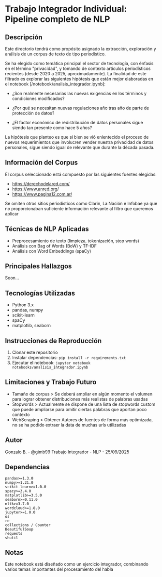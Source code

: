 # Trabajo Integrador Individual: Pipeline completo de NLP
## Descripción
Este directorio tendrá como propósito asignado la extracción, exploración y análisis de un corpus de texto de tipo periodístico.

Se ha elegido como temática principal el sector de tecnología, con énfasis en el término "privacidad", y tomando de contexto artículos periodísticos recientes (desde 2020 a 2025, aproximadamente). La finalidad de este filtrado es explorar las siguientes hipótesis que están mejor elaboradas en el notebook [/notebook/analisis_integrador.ipynb]:

* ¿Son realmente necesarias las nuevas exigencias en los términos y condiciones modificados?

* ¿Por qué se necesitan nuevas regulaciones año tras año de parte de protección de datos?

* ¿El factor económico de redistribución de datos personales sigue siendo tan presente como hace 5 años?

La hipótesis que planteo es que si bien se vió enlentecido el proceso de nuevos requerimientos que involucren vender nuestra privacidad de datos personales, sigue siendo igual de relevante que durante la década pasada.

## Información del Corpus
El corpus seleccionado está compuesto por las siguientes fuentes elegidas:

* https://derechodelared.com/
* https://www.anred.org/
* https://www.pagina12.com.ar/

Se omiten otros sitios periodisticos como Clarin, La Nación e Infobae ya que no proporcionaban suficiente información relevante al filtro que queremos aplicar

## Técnicas de NLP Aplicadas
- Preprocesamiento de texto (limpieza, tokenización, stop words)
- Análisis con Bag of Words (BoW) y TF-IDF
- Análisis con Word Embeddings (spaCy)

## Principales Hallazgos
Soon...

## Tecnologías Utilizadas
- Python 3.x
- pandas, numpy
- scikit-learn
- spaCy
- matplotlib, seaborn

## Instrucciones de Reproducción
1. Clonar este repositorio
2. Instalar dependencias: `pip install -r requirements.txt`
3. Ejecutar el notebook: `jupyter notebook notebooks/analisis_integrador.ipynb`

## Limitaciones y Trabajo Futuro
- Tamaño de corpus > Se deberá ampliar en algún momento el volumen para lograr obtener distribuciones más realistas de palabras usadas
- Stopwords > Actualmente se dispone de una lista de stopwords custom que puede ampliarse para omitir ciertas palabras que aportan poco contexto
- WebScraping > Obtener Autores de fuentes de forma más optimizada, no se ha podido extraer la data de muchas urls utilizadas

## Autor
Gonzalo B. - @gimb99
Trabajo Integrador - NLP - 25/09/2025

## Dependencias

```
pandas>=1.3.0
numpy>=1.21.0
scikit-learn>=1.0.0
spacy>=3.4.0
matplotlib>=3.5.0
seaborn>=0.11.0
nltk>=3.7.0
wordcloud>=1.8.0
jupyter>=1.0.0
os
re
collections / Counter
BeautifulSoup
requests
shutil
```

## Notas
Este notebook está diseñado como un ejercicio integrador, combinando varios temas importantes del procesamiento del habla


